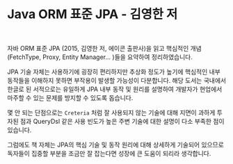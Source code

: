 # Java ORM 표준 JPA - 김영한 저

<figure><img src=".gitbook/assets/다운로드.jpeg" alt=""><figcaption></figcaption></figure>

자바 ORM 표준 JPA (2015, 김영한 저, 에이콘 출판사)을 읽고 핵심적인 개념 (FetchType, Proxy, Entity Manager... )들을 요약하여 정리하였습니다.&#x20;

JPA 기술 자체는 사용하기에 굉장히 편리하지만 추상화 정도가 높기에 핵심적인 내부 동작들을 이해하지 못하면 부작용이 발생할 가능성이 다분합니다. 해당 도서는 국내에서 한글로 된 서적으로는 유일하게 JPA 내부 동작 및 원리를 설명하여 개발자가 현업에서 마주할 수 있는 문제를 방지할 수 있도록 돕습니다.

몇 안 되는 단점으로는 `Creteria` 처럼 잘 사용되지 않는 기술에 대해 지면이 과하게 투자된 점과 QueryDsl 같은 사용 빈도가 높은 주변 기술에 대한 설명이 다소 부족한 점이 있습니다.

그럼에도 책 자체는 JPA의 핵심 기술 및 동작 원리에 대해 상세하게 기술되어 있으므로 독자들이 집중할 부분을 조금만 잘 잡는다면 성장에 큰 도움이 되리라 생각합니다.
